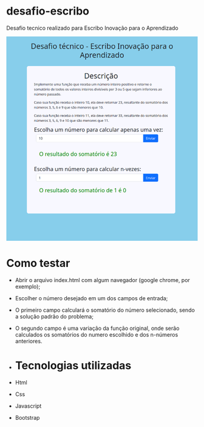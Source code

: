 # desafio-escribo
Desafio tecnico realizado para Escribo Inovação para o Aprendizado

![imagem da implementação](https://github.com/djmjm/desafio-escribo/blob/main/image.png?raw=true)

# Como testar
- Abrir o arquivo index.html com algum navegador (google chrome, por exemplo);
- Escolher o número desejado em um dos campos de entrada;
- O primeiro campo calculará o somatório do número selecionado, sendo a solução padrão do problema;
- O segundo campo é uma variação da função original, onde serão calculados os somatórios do numero escolhido e dos n-números anteriores.

- # Tecnologias utilizadas
- Html
- Css
- Javascript
- Bootstrap
